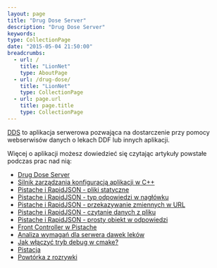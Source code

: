 ```yaml
---
layout: page
title: "Drug Dose Server"
description: "Drug Dose Server"
keywords: 
type: CollectionPage
date: "2015-05-04 21:50:00"
breadcrumbs:
  - url: /
    title: "LionNet"
    type: AboutPage
  - url: /drug-dose/
    title: "LionNet"
    type: CollectionPage
  - url: page.url
    title: page.title
    type: CollectionPage
---
```


[DDS][1] to aplikacja serwerowa pozwająca na dostarczenie przy pomocy webserwisów danych o lekach DDF lub innych
aplikacji.

Więcej o aplikacji możesz dowiedzieć się czytając artykuły powstałe podczas prac nad nią:

* [Drug Dose Server](/drug-dose/server/)
 * [Silnik zarządzania konfiguracją aplikacji w C++](../2017/04/15/silnik-zarzadzania-konfiguracja-aplikacji-w-c++.html)
 * [Pistache i RapidJSON - pliki statyczne](../2017/04/14/pistache-i-rapidjson-pliki-statyczne.html)
 * [Pistache i RapidJSON - typ odpowiedzi w nagłówku](../2017/04/09/pistache-i-rapidjson-typ-odpowiedzi-w-naglowku.html)
 * [Pistache i RapidJSON - przekazywanie zmiennych w URL](../2017/04/08/pistache-i-rapidjson-przekazywanie-zmiennych-w-url.html)
 * [Pistache i RapidJSON - czytanie danych z pliku](../2017/03/30/pistache-i-rapidjson-czytanie-danych-z-pliku.html)
 * [Pistache i RapidJSON - prosty obiekt w odpowiedzi](../2017/03/28/pistache-i-rapidjson-prosty-obiekt-json-w-odpowiedzi.html)
 * [Front Controller w Pistache](../2017/03/25/front-controller-w-pistache.html)
 * [Analiza wymagań dla serwera dawek leków](../2017/03/20/analiza-wymagan-dla-serwera-dawek-lekow.html)
 * [Jak włączyć tryb debug w cmake?](../2017/03/15/jak-wlaczyc-tryb-debug-w-cmake.html)
 * [Pistacja](../2017/03/14/pistacja.html)
 * [Powtórka z rozrywki](../2017/03/01/powtorka-z-rozrywki.html)
 
[1]: https://github.com/maciejlew/drug-dose-server